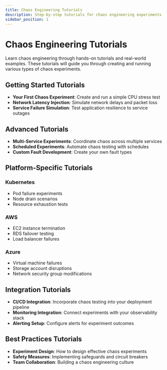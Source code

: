 ```yaml
---
title: Chaos Engineering Tutorials
description: Step-by-step tutorials for chaos engineering experiments
sidebar_position: 1
---
```


# Chaos Engineering Tutorials

Learn chaos engineering through hands-on tutorials and real-world examples. These tutorials will guide you through creating and running various types of chaos experiments.

## Getting Started Tutorials

- **Your First Chaos Experiment**: Create and run a simple CPU stress test
- **Network Latency Injection**: Simulate network delays and packet loss
- **Service Failure Simulation**: Test application resilience to service outages

## Advanced Tutorials

- **Multi-Service Experiments**: Coordinate chaos across multiple services
- **Scheduled Experiments**: Automate chaos testing with schedules
- **Custom Fault Development**: Create your own fault types

## Platform-Specific Tutorials

### Kubernetes
- Pod failure experiments
- Node drain scenarios
- Resource exhaustion tests

### AWS
- EC2 instance termination
- RDS failover testing
- Load balancer failures

### Azure
- Virtual machine failures
- Storage account disruptions
- Network security group modifications

## Integration Tutorials

- **CI/CD Integration**: Incorporate chaos testing into your deployment pipeline
- **Monitoring Integration**: Connect experiments with your observability stack
- **Alerting Setup**: Configure alerts for experiment outcomes

## Best Practices Tutorials

- **Experiment Design**: How to design effective chaos experiments
- **Safety Measures**: Implementing safeguards and circuit breakers
- **Team Collaboration**: Building a chaos engineering culture
